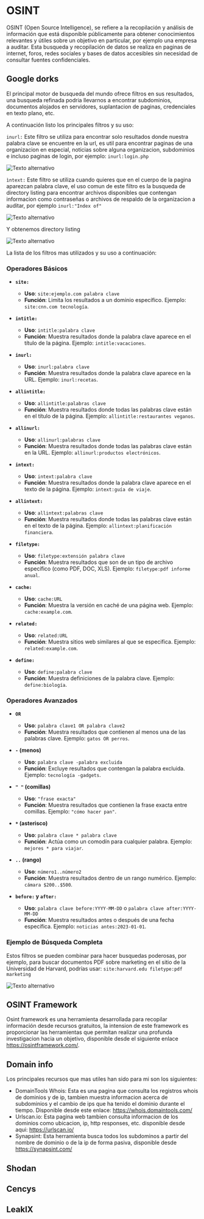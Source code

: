 # OSINT
OSINT (Open Source Intelligence), se refiere a la recopilación y análisis de información que está disponible públicamente para obtener conocimientos relevantes y útiles sobre un objetivo en particular, por ejemplo una empresa a auditar. Esta busqueda y recopilación de datos se realiza en paginas de internet, foros, redes sociales y bases de datos accesibles sin necesidad de consultar fuentes confidenciales.

## Google dorks
El principal motor de busqueda del mundo ofrece filtros en sus resultados, una busqueda refinada podria llevarnos a encontrar subdominios, documentos alojados en servidores, suplantacion de paginas, credenciales en texto plano, etc.

A continuación listo los principales filtros y su uso:

```inurl:``` Este filtro se utiliza para encontrar solo resultados donde nuestra palabra clave se encuentre en la url, es util para encontrar paginas de una organizacion en especial, noticias sobre alguna organizacion, subdominios e incluso paginas de login, por ejemplo: ```inurl:login.php```

![Texto alternativo](./img/osint-1.jpg)

```ìntext:``` Este filtro se utiliza cuando quieres que en el cuerpo de la pagina aparezcan palabra clave, el uso comun de este filtro es la busqueda de directory listing para encontrar archivos disponibles que contengan informacion como contraseñas o archivos de respaldo de la organizacion a auditar, por ejemplo ```inurl:"Index of"```

![Texto alternativo](./img/osint-2.jpg)

Y obtenemos directory listing

![Texto alternativo](./img/osint-3.jpg)

La lista de los filtros mas utilizados y su uso a continuación: 

### Operadores Básicos

- **`site:`**
  - **Uso**: `site:ejemplo.com palabra clave`
  - **Función**: Limita los resultados a un dominio específico. Ejemplo: `site:cnn.com tecnología`.

- **`intitle:`**
  - **Uso**: `intitle:palabra clave`
  - **Función**: Muestra resultados donde la palabra clave aparece en el título de la página. Ejemplo: `intitle:vacaciones`.

- **`inurl:`**
  - **Uso**: `inurl:palabra clave`
  - **Función**: Muestra resultados donde la palabra clave aparece en la URL. Ejemplo: `inurl:recetas`.

- **`allintitle:`**
  - **Uso**: `allintitle:palabras clave`
  - **Función**: Muestra resultados donde todas las palabras clave están en el título de la página. Ejemplo: `allintitle:restaurantes veganos`.

- **`allinurl:`**
  - **Uso**: `allinurl:palabras clave`
  - **Función**: Muestra resultados donde todas las palabras clave están en la URL. Ejemplo: `allinurl:productos electrónicos`.

- **`intext:`**
  - **Uso**: `intext:palabra clave`
  - **Función**: Muestra resultados donde la palabra clave aparece en el texto de la página. Ejemplo: `intext:guía de viaje`.

- **`allintext:`**
  - **Uso**: `allintext:palabras clave`
  - **Función**: Muestra resultados donde todas las palabras clave están en el texto de la página. Ejemplo: `allintext:planificación financiera`.

- **`filetype:`**
  - **Uso**: `filetype:extensión palabra clave`
  - **Función**: Muestra resultados que son de un tipo de archivo específico (como PDF, DOC, XLS). Ejemplo: `filetype:pdf informe anual`.

- **`cache:`**
  - **Uso**: `cache:URL`
  - **Función**: Muestra la versión en caché de una página web. Ejemplo: `cache:example.com`.

- **`related:`**
  - **Uso**: `related:URL`
  - **Función**: Muestra sitios web similares al que se especifica. Ejemplo: `related:example.com`.

- **`define:`**
  - **Uso**: `define:palabra clave`
  - **Función**: Muestra definiciones de la palabra clave. Ejemplo: `define:biología`.

### Operadores Avanzados

- **`OR`**
  - **Uso**: `palabra clave1 OR palabra clave2`
  - **Función**: Muestra resultados que contienen al menos una de las palabras clave. Ejemplo: `gatos OR perros`.

- **`-` (menos)**
  - **Uso**: `palabra clave -palabra excluida`
  - **Función**: Excluye resultados que contengan la palabra excluida. Ejemplo: `tecnología -gadgets`.

- **`" "` (comillas)**
  - **Uso**: `"frase exacta"`
  - **Función**: Muestra resultados que contienen la frase exacta entre comillas. Ejemplo: `"cómo hacer pan"`.

- **`*` (asterisco)**
  - **Uso**: `palabra clave * palabra clave`
  - **Función**: Actúa como un comodín para cualquier palabra. Ejemplo: `mejores * para viajar`.

- **`..` (rango)**
  - **Uso**: `número1..número2`
  - **Función**: Muestra resultados dentro de un rango numérico. Ejemplo: `cámara $200..$500`.

- **`before:` y `after:`**
  - **Uso**: `palabra clave before:YYYY-MM-DD` o `palabra clave after:YYYY-MM-DD`
  - **Función**: Muestra resultados antes o después de una fecha específica. Ejemplo: `noticias antes:2023-01-01`.

### Ejemplo de Búsqueda Completa

Estos filtros se pueden combinar para hacer busquedas poderosas, por ejemplo, para buscar documentos PDF sobre marketing en el sitio de la Universidad de Harvard, podrías usar:
```site:harvard.edu filetype:pdf marketing```

![Texto alternativo](./img/osint-4.jpg)


## OSINT Framework
Osint framework es una herramienta desarrollada para recopilar información desde recursos gratuitos, la intension de este framework es proporcionar las herramientas que permitan realizar una profunda investigacion hacia un objetivo, disponible desde el siguiente enlace https://osintframework.com/.
## Domain info
Los principales recursos que mas utiles han sido para mi son los siguientes:
- DomainTools Whois: Esta es una pagina que consulta los registros whois de dominios y de ip, tambien muestra informacion acerca de subdominios y el cambio de ips que ha tenido el dominio durante el tiempo. Disponible desde este enlace: https://whois.domaintools.com/
- Urlscan.io: Esta pagina web tambien consulta informacion de los dominios como ubicacion, ip, http responses, etc. disponible desde aqui: https://urlscan.io/
- Synapsint: Esta herramienta busca todos los subdominos a partir del nombre de dominio o de la ip de forma pasiva, disponible desde https://synapsint.com/
## Shodan

## Cencys

## LeakIX
